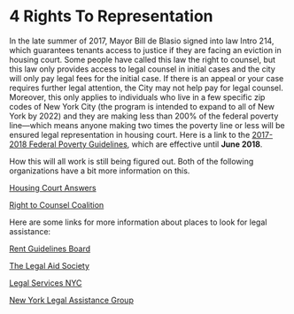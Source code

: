 # 4 Rights To Representation
In the late summer of 2017, Mayor Bill de Blasio signed into law Intro 214, which guarantees tenants access to justice if they are facing an eviction in housing court. Some people have called this law the right to counsel, but this law only provides access to legal counsel in initial cases and the city will only pay legal fees for the initial case. If there is an appeal or your case requires further legal attention, the City may not help pay for legal counsel. Moreover, this only applies to individuals who live in a few specific zip codes of New York City (the program is intended to expand to all of New York by 2022) and they are making less than 200% of the federal poverty line—which means anyone making two times the poverty line or less will be ensured legal representation in housing court. Here is a link to the [2017-2018 Federal Poverty Guidelines](https://www.health.ny.gov/prevention/nutrition/wic/income_guidelines.htm), which are effective until **June 2018**.

How this will all work is still being figured out. Both of the following organizations have a bit more information on this.

[Housing Court Answers](http://housingcourtanswers.org/support-the-right-to-counsel-movement-in-new-york-city/)

[Right to Counsel Coalition](http://www.righttocounselnyc.org/about)

 
Here are some links for more information about places to look for legal assistance:

[Rent Guidelines Board](http://www.nycrgb.org/html/resources/legal2.html)

[The Legal Aid Society](http://www.legal-aid.org/en/ineedhelp/ineedhelp/civilproblem/housingpractice.aspx)

[Legal Services NYC](http://www.legalservicesnyc.org/about-us/get-help)

[New York Legal Assistance Group](https://nylag.org/get-help)
